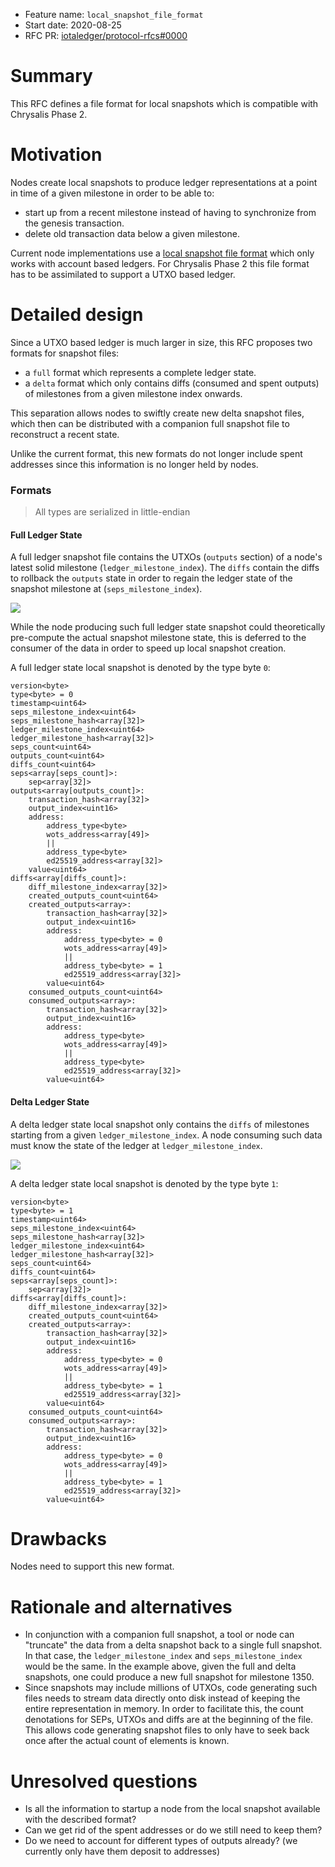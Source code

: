 + Feature name: `local_snapshot_file_format`
+ Start date: 2020-08-25
+ RFC PR: [iotaledger/protocol-rfcs#0000](https://github.com/iotaledger/protocol-rfcs/pull/0000)

# Summary

This RFC defines a file format for local snapshots which is compatible with Chrysalis Phase 2.

# Motivation

Nodes create local snapshots to produce ledger representations at a point in time of a given milestone in order to be able to:
* start up from a recent milestone instead of having to synchronize from the genesis transaction.
* delete old transaction data below a given milestone.

Current node implementations use a [local snapshot file format](https://github.com/iotaledger/iri-ls-sa-merger/tree/351020d3b5e342b6e9a41f2868575ab7ff8c251c#generating-an-export-file-from-a-localsnapshots-db) which only works with account based ledgers. For Chrysalis Phase 2 this file format has to be assimilated to support a UTXO based ledger.

# Detailed design

Since a UTXO based ledger is much larger in size, this RFC proposes two formats for snapshot files: 
* a `full` format which represents a complete ledger state.
* a `delta` format which only contains diffs (consumed and spent outputs) of milestones from a given milestone index onwards.

This separation allows nodes to swiftly create new delta snapshot files, which then can be distributed with a companion full snapshot file to reconstruct a recent state.

Unlike the current format, this new formats do not longer include spent addresses since this information is no longer held by nodes.

### Formats

> All types are serialized in little-endian

#### Full Ledger State

A full ledger snapshot file contains the UTXOs (`outputs` section) of a node's latest solid milestone (`ledger_milestone_index`). The `diffs` contain the diffs to rollback the `outputs` state in order to regain the ledger state of the snapshot milestone at (`seps_milestone_index`).

![](https://i.imgur.com/e6WuufK.png)

While the node producing such full ledger state snapshot could theoretically pre-compute the actual snapshot milestone state, this is deferred to the consumer of the data in order to speed up local snapshot creation.

A full ledger state local snapshot is denoted by the type byte `0`:

```
version<byte>
type<byte> = 0
timestamp<uint64>
seps_milestone_index<uint64>
seps_milestone_hash<array[32]>
ledger_milestone_index<uint64>
ledger_milestone_hash<array[32]>
seps_count<uint64>
outputs_count<uint64>
diffs_count<uint64>
seps<array[seps_count]>:
	sep<array[32]>
outputs<array[outputs_count]>:
	transaction_hash<array[32]>
	output_index<uint16>
	address:
		address_type<byte>
		wots_address<array[49]>
		||
		address_type<byte>
		ed25519_address<array[32]>
	value<uint64>
diffs<array[diffs_count]>:
	diff_milestone_index<array[32]>
	created_outputs_count<uint64>
	created_outputs<array>:
		transaction_hash<array[32]>
		output_index<uint16>
		address:
			address_type<byte> = 0
			wots_address<array[49]>
			||
			address_tybe<byte> = 1
			ed25519_address<array[32]>
		value<uint64>
	consumed_outputs_count<uint64>
	consumed_outputs<array>:
		transaction_hash<array[32]>
		output_index<uint16>
		address:
			address_type<byte>
			wots_address<array[49]>
			||
			address_type<byte>
			ed25519_address<array[32]>
		value<uint64>		
```

#### Delta Ledger State

A delta ledger state local snapshot only contains the `diffs` of milestones starting from a given `ledger_milestone_index`. A node consuming such data must know the state of the ledger at `ledger_milestone_index`.

![](https://i.imgur.com/bt5BUpe.png)

A delta ledger state local snapshot is denoted by the type byte `1`:

```
version<byte>
type<byte> = 1
timestamp<uint64>
seps_milestone_index<uint64>
seps_milestone_hash<array[32]>
ledger_milestone_index<uint64>
ledger_milestone_hash<array[32]>
seps_count<uint64>
diffs_count<uint64>
seps<array[seps_count]>:
	sep<array[32]>
diffs<array[diffs_count]>:
	diff_milestone_index<array[32]>
	created_outputs_count<uint64>
	created_outputs<array>:
		transaction_hash<array[32]>
		output_index<uint16>
		address:
			address_type<byte> = 0
			wots_address<array[49]>
			||
			address_tybe<byte> = 1
			ed25519_address<array[32]>
		value<uint64>
	consumed_outputs_count<uint64>
	consumed_outputs<array>:
		transaction_hash<array[32]>
		output_index<uint16>
		address:
			address_type<byte> = 0
			wots_address<array[49]>
			||
			address_tybe<byte> = 1
			ed25519_address<array[32]>
		value<uint64>
```

# Drawbacks

Nodes need to support this new format.

# Rationale and alternatives

* In conjunction with a companion full snapshot, a tool or node can "truncate" the data from a delta snapshot back to a single full snapshot. In that case, the `ledger_milestone_index` and `seps_milestone_index` would be the same. In the example above, given the full and delta snapshots, one could produce a new full snapshot for milestone 1350.
* Since snapshots may include millions of UTXOs, code generating such files needs to stream data directly onto disk instead of keeping the entire representation in memory. In order to facilitate this, the count denotations for SEPs, UTXOs and diffs are at the beginning of the file. This allows code generating snapshot files to only have to seek back once after the actual count of elements is known.

# Unresolved questions

* Is all the information to startup a node from the local snapshot available with the described format?
* Can we get rid of the spent addresses or do we still need to keep them?
* Do we need to account for different types of outputs already? (we currently only have them deposit to addresses)
